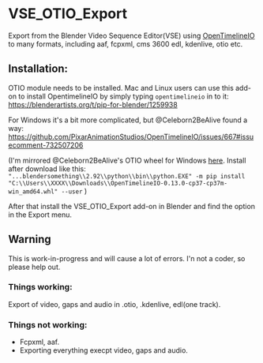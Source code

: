 # VSE_OTIO_Export
Export from the Blender Video Sequence Editor(VSE) using [OpenTimelineIO](https://github.com/PixarAnimationStudios/OpenTimelineIO) to many formats, including aaf, fcpxml, cms 3600 edl, kdenlive, otio etc. 

## Installation:
OTIO module needs to be installed.
Mac and Linux users can use this add-on to install OpentimelineIO by simply typing `opentimelineio` in to it:
https://blenderartists.org/t/pip-for-blender/1259938

For Windows it's a bit more complicated, but @Celeborn2BeAlive found a way:
https://github.com/PixarAnimationStudios/OpenTimelineIO/issues/667#issuecomment-732507206

(I'm mirrored @Celeborn2BeAlive's OTIO wheel for Windows [here](https://github.com/tin2tin/VSE_OTIO_Export/raw/main/OpenTimelineIO-0.13.0-cp37-cp37m-win_amd64.whl). Install after download like this: 
`"...blendersomething\\2.92\\python\\bin\\python.EXE" -m pip install "C:\\Users\\XXXX\\Downloads\\OpenTimelineIO-0.13.0-cp37-cp37m-win_amd64.whl" --user` )

After that install the VSE_OTIO_Export add-on in Blender and find the option in the Export menu.

## Warning
This is work-in-progress and will cause a lot of errors.
I'n not a coder, so please help out.

### Things working:
Export of video, gaps and audio in .otio, .kdenlive, edl(one track).

### Things not working:
- Fcpxml, aaf.
- Exporting everything execpt video, gaps and audio.


